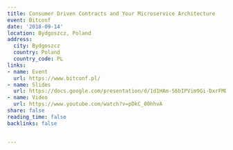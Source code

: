 ```yaml
---
title: Consumer Driven Contracts and Your Microservice Architecture
event: Bitconf
date: '2018-09-14'
location: Bydgoszcz, Poland
address:
  city: Bydgoszcz
  country: Poland
  country_code: PL
links:
- name: Event
  url: https://www.bitconf.pl/
- name: Slides
  url: https://docs.google.com/presentation/d/1d1HAm-S6bIPVim9Gi-DxrFMDi1GxK2Zz7AubtVtjbyo/edit#slide=id.g28446d2d55_0_1
- name: Video
  url: https://www.youtube.com/watch?v=pDkC_00hhvA
share: false
reading_time: false
backlinks: false


---
```

